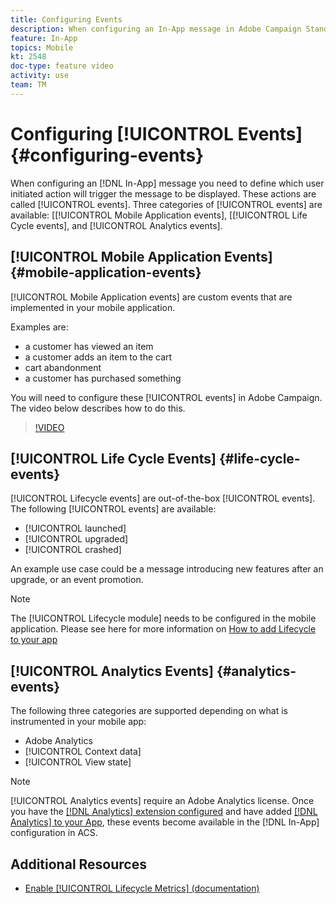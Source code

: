 ```yaml
---
title: Configuring Events
description: When configuring an In-App message in Adobe Campaign Standard (ACS) events define which user initiated action will trigger the message to be displayed. 
feature: In-App
topics: Mobile
kt: 2548
doc-type: feature video
activity: use
team: TM
---
```


# Configuring [!UICONTROL Events] {#configuring-events}

When configuring an [!DNL In-App] message you need to define which user initiated action will trigger the message to be displayed. These actions are called [!UICONTROL events]. Three categories of [!UICONTROL events] are available: [[!UICONTROL Mobile Application events], [[!UICONTROL Life Cycle events], and [!UICONTROL Analytics events].

## [!UICONTROL Mobile Application Events] {#mobile-application-events}

[!UICONTROL Mobile Application events] are custom events that are implemented in your mobile application.

Examples are:

* a customer has viewed an item
* a customer adds an item to the cart
* cart abandonment
* a customer has purchased something

You will need to configure these [!UICONTROL events] in Adobe Campaign. The video below describes how to do this.

>[!VIDEO](https://video.tv.adobe.com/v/26245?quality=12)

## [!UICONTROL Life Cycle Events]  {#life-cycle-events}

[!UICONTROL Lifecycle events] are out-of-the-box [!UICONTROL events]. The following [!UICONTROL events] are available:

* [!UICONTROL launched]
* [!UICONTROL upgraded]
* [!UICONTROL crashed]

An example use case could be a message introducing new features after an upgrade, or an event promotion.

>[!NOTE]
>
>The [!UICONTROL Lifecycle module] needs to be configured in the mobile application. Please see here for more information on [How to add Lifecycle to your app](https://aep-sdks.gitbook.io/docs/using-mobile-extensions/mobile-core/lifecycle)

## [!UICONTROL  Analytics Events] {#analytics-events}

The following three categories are supported depending on what is instrumented in your mobile app:

* Adobe Analytics
* [!UICONTROL Context data]
* [!UICONTROL View state]

>[!NOTE]
>
>[!UICONTROL Analytics events] require an Adobe Analytics license. Once you have the [[!DNL Analytics] extension configured](https://aep-sdks.gitbook.io/docs/using-mobile-extensions/adobe-analytics#configure-analytics-extension-in-launch) and have added [[!DNL Analytics] to your App](https://aep-sdks.gitbook.io/docs/using-mobile-extensions/adobe-analytics#add-analytics-to-your-app), these events become available in the [!DNL In-App] configuration in ACS.

## Additional Resources

* [Enable [!UICONTROL Lifecycle Metrics] (documentation)](https://aep-sdks.gitbook.io/docs/getting-started/initialize-the-sdk#enable-lifecycle-metrics)
